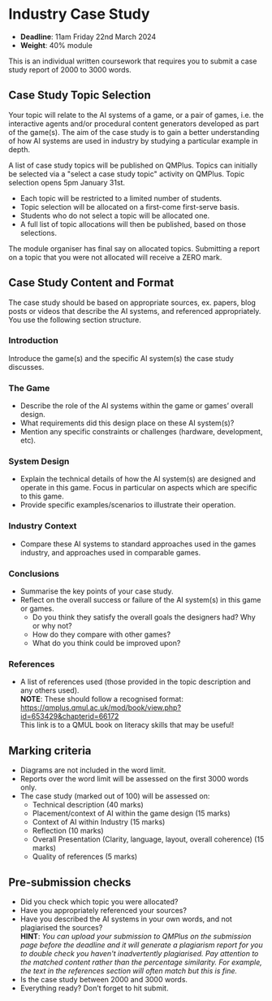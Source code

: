 # Industry Case Study

- **Deadline**: 11am Friday 22nd March 2024
- **Weight**: 40% module

This is an individual written coursework that requires you to submit a case study report of 2000 to 3000 words.

## Case Study Topic Selection
Your topic will relate to the AI systems of a game, or a pair of games, i.e. the interactive agents and/or procedural content generators developed as part of the game(s). The aim of the case study is to gain a better understanding of how AI systems are used in industry by studying a particular example in depth.

A list of case study topics will be published on QMPlus. Topics can initially be selected via a "select a case study topic" activity on QMPlus. Topic selection opens 5pm January 31st.

- Each topic will be restricted to a limited number of students.
- Topic selection will be allocated on a first-come first-serve basis.
- Students who do not select a topic will be allocated one.
- A full list of topic allocations will then be published, based on those selections.

The module organiser has final say on allocated topics. Submitting a report on a topic that you were not allocated will receive a ZERO mark.

## Case Study Content and Format
The case study should be based on appropriate sources, ex. papers, blog posts or videos that describe the AI systems, and referenced appropriately. You use the following section structure.

### Introduction
Introduce the game(s) and the specific AI system(s) the case study discusses.

### The Game
- Describe the role of the AI systems within the game or games’ overall design.
- What requirements did this design place on these AI system(s)?
- Mention any specific constraints or challenges (hardware, development, etc).

### System Design
- Explain the technical details of how the AI system(s) are designed and operate in this game. Focus in particular on aspects which are specific to this game.
- Provide specific examples/scenarios to illustrate their operation.

### Industry Context
- Compare these AI systems to standard approaches used in the games industry, and approaches used in comparable games.

### Conclusions
- Summarise the key points of your case study.
- Reflect on the overall success or failure of the AI system(s) in this game or games.
    - Do you think they satisfy the overall goals the designers had? Why or why not?
    - How do they compare with other games?
    - What do you think could be improved upon?

### References
- A list of references used (those provided in the topic description and any others used). <br> **NOTE**: These should follow a recognised format: <br> https://qmplus.qmul.ac.uk/mod/book/view.php?id=653429&chapterid=66172 <br> This link is to a QMUL book on literacy skills that may be useful!

## Marking criteria
- Diagrams are not included in the word limit.
- Reports over the word limit will be assessed on the first 3000 words only.
- The case study (marked out of 100) will be assessed on:
    - Technical description (40 marks)
    - Placement/context of AI within the game design (15 marks)
    - Context of AI within Industry (15 marks)
    - Reflection (10 marks)
    - Overall Presentation (Clarity, language, layout, overall coherence) (15 marks)
    - Quality of references (5 marks)

## Pre-submission checks
- Did you check which topic you were allocated?
- Have you appropriately referenced your sources?
- Have you described the AI systems in your own words, and not plagiarised the sources? <br> **HINT**: _You can upload your submission to QMPlus on the submission page before the deadline and it will generate a plagiarism report for you to double check you haven't inadvertently plagiarised. Pay attention to the matched content rather than the percentage similarity. For example, the text in the references section will often match but this is fine._
- Is the case study between 2000 and 3000 words.
- Everything ready? Don’t forget to hit submit.
